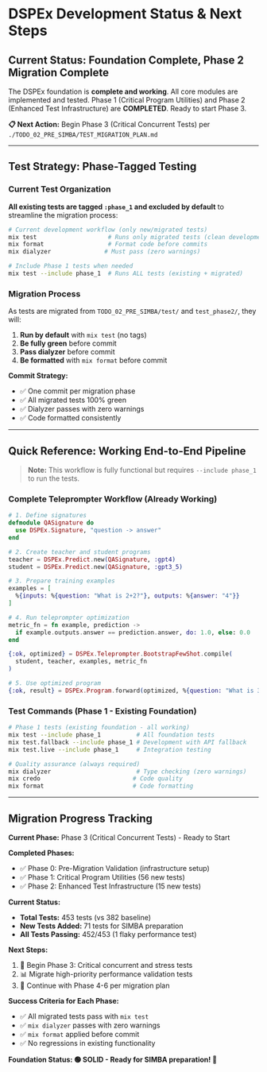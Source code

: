 # DSPEx Development Status & Next Steps

## Current Status: Foundation Complete, Phase 2 Migration Complete

The DSPEx foundation is **complete and working**. All core modules are implemented and tested. Phase 1 (Critical Program Utilities) and Phase 2 (Enhanced Test Infrastructure) are **COMPLETED**. Ready to start Phase 3.

**📋 Next Action:** Begin Phase 3 (Critical Concurrent Tests) per `./TODO_02_PRE_SIMBA/TEST_MIGRATION_PLAN.md`

---

## Test Strategy: Phase-Tagged Testing

### Current Test Organization

**All existing tests are tagged `:phase_1` and excluded by default** to streamline the migration process:

```bash
# Current development workflow (only new/migrated tests)
mix test                    # Runs only migrated tests (clean development)
mix format                  # Format code before commits
mix dialyzer               # Must pass (zero warnings)

# Include Phase 1 tests when needed
mix test --include phase_1  # Runs ALL tests (existing + migrated)
```

### Migration Process

As tests are migrated from `TODO_02_PRE_SIMBA/test/` and `test_phase2/`, they will:
1. **Run by default** with `mix test` (no tags)
2. **Be fully green** before commit
3. **Pass dialyzer** before commit
4. **Be formatted** with `mix format` before commit

**Commit Strategy:**
- ✅ One commit per migration phase
- ✅ All migrated tests 100% green
- ✅ Dialyzer passes with zero warnings  
- ✅ Code formatted consistently

---

## Quick Reference: Working End-to-End Pipeline

> **Note:** This workflow is fully functional but requires `--include phase_1` to run the tests.

### **Complete Teleprompter Workflow (Already Working)**
```elixir
# 1. Define signatures
defmodule QASignature do
  use DSPEx.Signature, "question -> answer"
end

# 2. Create teacher and student programs
teacher = DSPEx.Predict.new(QASignature, :gpt4)
student = DSPEx.Predict.new(QASignature, :gpt3_5)

# 3. Prepare training examples
examples = [
  %{inputs: %{question: "What is 2+2?"}, outputs: %{answer: "4"}}
]

# 4. Run teleprompter optimization
metric_fn = fn example, prediction ->
  if example.outputs.answer == prediction.answer, do: 1.0, else: 0.0
end

{:ok, optimized} = DSPEx.Teleprompter.BootstrapFewShot.compile(
  student, teacher, examples, metric_fn
)

# 5. Use optimized program
{:ok, result} = DSPEx.Program.forward(optimized, %{question: "What is 3+3?"})
```

### **Test Commands (Phase 1 - Existing Foundation)**
```bash
# Phase 1 tests (existing foundation - all working)
mix test --include phase_1          # All foundation tests
mix test.fallback --include phase_1 # Development with API fallback  
mix test.live --include phase_1     # Integration testing

# Quality assurance (always required)
mix dialyzer                        # Type checking (zero warnings)
mix credo                          # Code quality
mix format                         # Code formatting
```

---

## Migration Progress Tracking

**Current Phase:** Phase 3 (Critical Concurrent Tests) - Ready to Start

**Completed Phases:**
- ✅ Phase 0: Pre-Migration Validation (infrastructure setup)
- ✅ Phase 1: Critical Program Utilities (56 new tests)
- ✅ Phase 2: Enhanced Test Infrastructure (15 new tests)

**Current Status:**
- **Total Tests:** 453 tests (vs 382 baseline)
- **New Tests Added:** 71 tests for SIMBA preparation
- **All Tests Passing:** 452/453 (1 flaky performance test)

**Next Steps:**
1. 🚀 Begin Phase 3: Critical concurrent and stress tests
2. 📊 Migrate high-priority performance validation tests
3. 🧪 Continue with Phase 4-6 per migration plan

**Success Criteria for Each Phase:**
- ✅ All migrated tests pass with `mix test`
- ✅ `mix dialyzer` passes with zero warnings
- ✅ `mix format` applied before commit
- ✅ No regressions in existing functionality

**Foundation Status: 🟢 SOLID - Ready for SIMBA preparation! 🚀**
